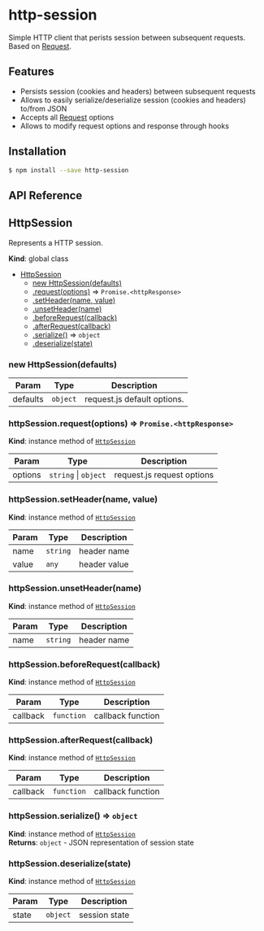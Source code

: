 
# http-session

Simple HTTP client that perists session between subsequent requests.
Based on [Request][request].

## Features

* Persists session (cookies and headers) between subsequent requests
* Allows to easily serialize/deserialize session (cookies and headers) to/from JSON
* Accepts all [Request][request] options
* Allows to modify request options and response through hooks

## Installation

```sh
$ npm install --save http-session
```

## API Reference
<a name="HttpSession"></a>
## HttpSession
Represents a HTTP session.

**Kind**: global class  

* [HttpSession](#HttpSession)
    * [new HttpSession(defaults)](#new_HttpSession_new)
    * [.request(options)](#HttpSession+request) ⇒ <code>Promise.&lt;httpResponse&gt;</code>
    * [.setHeader(name, value)](#HttpSession+setHeader)
    * [.unsetHeader(name)](#HttpSession+unsetHeader)
    * [.beforeRequest(callback)](#HttpSession+beforeRequest)
    * [.afterRequest(callback)](#HttpSession+afterRequest)
    * [.serialize()](#HttpSession+serialize) ⇒ <code>object</code>
    * [.deserialize(state)](#HttpSession+deserialize)

<a name="new_HttpSession_new"></a>
### new HttpSession(defaults)

| Param | Type | Description |
| --- | --- | --- |
| defaults | <code>object</code> | request.js default options. |

<a name="HttpSession+request"></a>
### httpSession.request(options) ⇒ <code>Promise.&lt;httpResponse&gt;</code>
**Kind**: instance method of <code>[HttpSession](#HttpSession)</code>  

| Param | Type | Description |
| --- | --- | --- |
| options | <code>string</code> &#124; <code>object</code> | request.js request options |

<a name="HttpSession+setHeader"></a>
### httpSession.setHeader(name, value)
**Kind**: instance method of <code>[HttpSession](#HttpSession)</code>  

| Param | Type | Description |
| --- | --- | --- |
| name | <code>string</code> | header name |
| value | <code>any</code> | header value |

<a name="HttpSession+unsetHeader"></a>
### httpSession.unsetHeader(name)
**Kind**: instance method of <code>[HttpSession](#HttpSession)</code>  

| Param | Type | Description |
| --- | --- | --- |
| name | <code>string</code> | header name |

<a name="HttpSession+beforeRequest"></a>
### httpSession.beforeRequest(callback)
**Kind**: instance method of <code>[HttpSession](#HttpSession)</code>  

| Param | Type | Description |
| --- | --- | --- |
| callback | <code>function</code> | callback function |

<a name="HttpSession+afterRequest"></a>
### httpSession.afterRequest(callback)
**Kind**: instance method of <code>[HttpSession](#HttpSession)</code>  

| Param | Type | Description |
| --- | --- | --- |
| callback | <code>function</code> | callback function |

<a name="HttpSession+serialize"></a>
### httpSession.serialize() ⇒ <code>object</code>
**Kind**: instance method of <code>[HttpSession](#HttpSession)</code>  
**Returns**: <code>object</code> - JSON representation of session state  
<a name="HttpSession+deserialize"></a>
### httpSession.deserialize(state)
**Kind**: instance method of <code>[HttpSession](#HttpSession)</code>  

| Param | Type | Description |
| --- | --- | --- |
| state | <code>object</code> | session state |


[request]: https://github.com/request/request
